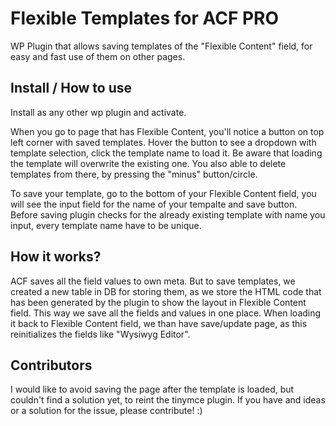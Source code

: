 # Flexible Templates for ACF PRO
WP Plugin that allows saving templates of the "Flexible Content" field, for easy and fast use of them on other pages. 

## Install / How to use

Install as any other wp plugin and activate. 

When you go to page that has Flexible Content, you'll notice a button on top left corner with saved templates. Hover the button to see a dropdown with template selection, click the template name to load it. Be aware that loading the template will overwrite the existing one. You also able to delete templates from there, by pressing the "minus" button/circle.

To save your template, go to the bottom of your Flexible Content field, you will see the input field for the name of your tempalte and save button. Before saving plugin checks for the already existing template with name you input, every template name have to be unique.

## How it works?
ACF saves all the field values to own meta. But to save templates, we created a new table in DB for storing them, as we store the HTML code that has been generated by the plugin to show the layout in Flexible Content field. This way we save all the fields and values in one place. When loading it back to Flexible Content field, we than have save/update page, as this reinitializes the fields like "Wysiwyg Editor".

## Contributors
I would like to avoid saving the page after the template is loaded, but couldn't find a solution yet, to reint the tinymce plugin. If you have and ideas or a solution for the issue, please contribute! :)
